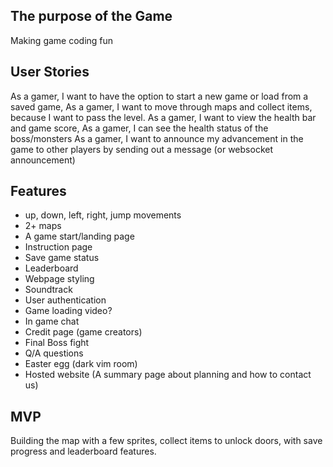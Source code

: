 ## The purpose of the Game
Making game coding fun
 
## User Stories
 
As a gamer, I want to have the option to start a new game or load from a saved game,
As a gamer, I want to move through maps and collect items, because I want to pass the level.
As a gamer, I want to view the health bar and game score,
As a gamer, I can see the health status of the boss/monsters
As a gamer, I want to announce my advancement in the game to other players by sending out a message (or websocket announcement)

## Features
- up, down, left, right, jump movements
- 2+ maps
- A game start/landing page
- Instruction page
- Save game status
- Leaderboard
- Webpage styling
- Soundtrack
- User authentication
- Game loading video?
- In game chat
- Credit page (game creators)
- Final Boss fight
- Q/A questions
- Easter egg (dark vim room)
- Hosted website (A summary page about planning and how to contact us)
 
## MVP
 
Building the map with a few sprites, collect items to unlock doors, with save progress and leaderboard features.
